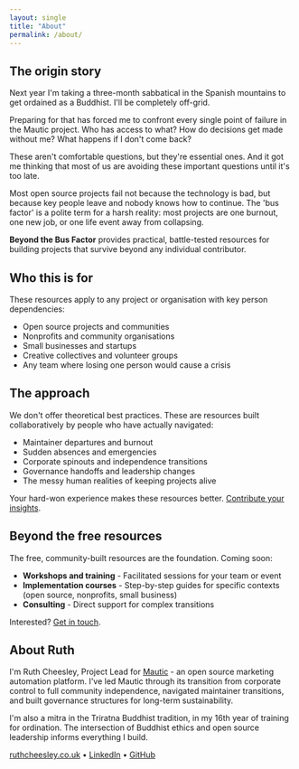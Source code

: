 ```yaml
---
layout: single
title: "About"
permalink: /about/
---
```


## The origin story

Next year I'm taking a three-month sabbatical in the Spanish mountains to get ordained as a Buddhist. I'll be completely off-grid.

Preparing for that has forced me to confront every single point of failure in the Mautic project. Who has access to what? How do decisions get made without me? What happens if I don't come back?

These aren't comfortable questions, but they're essential ones. And it got me thinking that most of us are avoiding these important questions until it's too late.

Most open source projects fail not because the technology is bad, but because key people leave and nobody knows how to continue. The 'bus factor' is a polite term for a harsh reality: most projects are one burnout, one new job, or one life event away from collapsing.

**Beyond the Bus Factor** provides practical, battle-tested resources for building projects that survive beyond any individual contributor.

## Who this is for

These resources apply to any project or organisation with key person dependencies:

- Open source projects and communities
- Nonprofits and community organisations  
- Small businesses and startups
- Creative collectives and volunteer groups
- Any team where losing one person would cause a crisis

## The approach

We don't offer theoretical best practices. These are resources built collaboratively by people who have actually navigated:

- Maintainer departures and burnout
- Sudden absences and emergencies
- Corporate spinouts and independence transitions
- Governance handoffs and leadership changes
- The messy human realities of keeping projects alive

Your hard-won experience makes these resources better. [Contribute your insights](https://github.com/beyond-the-bus-factor/resilience-resources).

## Beyond the free resources

The free, community-built resources are the foundation. Coming soon:

- **Workshops and training** - Facilitated sessions for your team or event
- **Implementation courses** - Step-by-step guides for specific contexts (open source, nonprofits, small business)
- **Consulting** - Direct support for complex transitions

Interested? [Get in touch](/contact/).

## About Ruth

I'm Ruth Cheesley, Project Lead for [Mautic](https://mautic.org) - an open source marketing automation platform. I've led Mautic through its transition from corporate control to full community independence, navigated maintainer transitions, and built governance structures for long-term sustainability.

I'm also a mitra in the Triratna Buddhist tradition, in my 16th year of training for ordination. The intersection of Buddhist ethics and open source leadership informs everything I build.

[ruthcheesley.co.uk](https://ruthcheesley.co.uk) • [LinkedIn](https://linkedin.com/in/ruthcheesley) • [GitHub](https://github.com/rcheesley)
